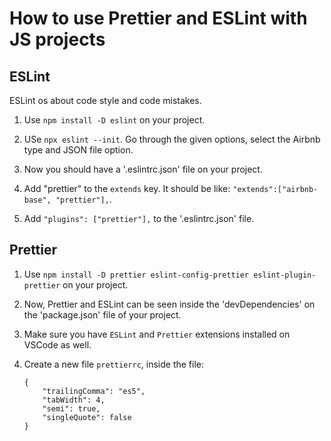 # How to use Prettier and ESLint with JS projects

## ESLint

ESLint os about code style and code mistakes.

1. Use `npm install -D eslint` on your project.

2. USe `npx eslint --init`. Go through the given options, select the Airbnb type and JSON file option.

3. Now you should have a '.eslintrc.json' file on your project.

4. Add "prettier" to the `extends` key.
   It should be like:
   `"extends":["airbnb-base", "prettier"],`.

5. Add
   `"plugins": ["prettier"],`
   to the '.eslintrc.json' file.

## Prettier

1. Use `npm install -D prettier eslint-config-prettier eslint-plugin-prettier` on your project.

2. Now, Prettier and ESLint can be seen inside the 'devDependencies' on the 'package.json' file of your project.

3. Make sure you have `ESLint` and `Prettier` extensions installed on VSCode as well.

4. Create a new file `prettierrc`, inside the file:

   ```.prettierrc
   {
       "trailingComma": "es5",
       "tabWidth": 4,
       "semi": true,
       "singleQuote": false
   }
   ```

